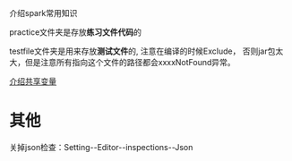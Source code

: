 介绍spark常用知识

practice文件夹是存放**练习文件代码**的

testfile文件夹是用来存放**测试文件**的, 注意在编译的时候Exclude，
否则jar包太大，但是注意所有指向这个文件的路径都会xxxxNotFound异常。


[介绍共享变量](SharedVariables.scala)




# 其他
关掉json检查：Setting--Editor--inspections--Json